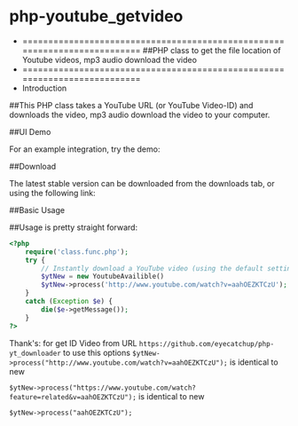 # php-youtube_getvideo
 *  ==========================================================================
##PHP class to get the file location of Youtube videos, mp3 audio download the video
 *  ==========================================================================
 *  Introduction

##This PHP class takes a YouTube URL (or YouTube Video-ID) and downloads the video, mp3 audio download the video to your computer.

##UI Demo

For an example integration, try the demo:

##Download

The latest stable version can be downloaded from the downloads tab, or using the following link:

##Basic Usage

##Usage is pretty straight forward:
```php
<?php
    require('class.func.php');
    try {
        // Instantly download a YouTube video (using the default settings).
        $ytNew = new YoutubeAvailible()
        $ytNew->process('http://www.youtube.com/watch?v=aahOEZKTCzU');
    }
    catch (Exception $e) {
        die($e->getMessage());
    }
?>
```

Thank's: for get ID Video from URL `https://github.com/eyecatchup/php-yt_downloader` to use this options
`$ytNew->process("http://www.youtube.com/watch?v=aahOEZKTCzU");` is identical to new

`$ytNew->process("https://www.youtube.com/watch?feature=related&v=aahOEZKTCzU");` is identical to new

`$ytNew->process("aahOEZKTCzU");`
